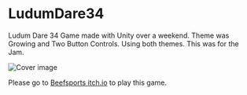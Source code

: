 # LudumDare34
Ludum Dare 34 Game made with Unity over a weekend.
Theme was Growing and Two Button Controls. Using both themes.
This was for the Jam.


![Cover image](https://img.itch.io/aW1hZ2UvNDcyODQvMjA1NDYzLnBuZw==/250x600/fGTH39.png)

Please go to [Beefsports itch.io](https://miserablepawngames.itch.io/dance-you-fools) to play this game.

